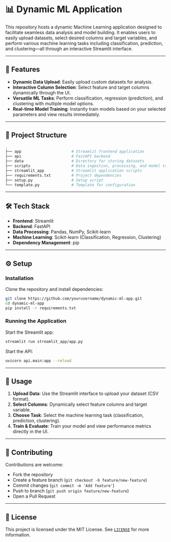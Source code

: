 # 📊 Dynamic ML Application

This repository hosts a dynamic Machine Learning application designed to facilitate seamless data analysis and model building. It enables users to easily upload datasets, select desired columns and target variables, and perform various machine learning tasks including classification, prediction, and clustering—all through an interactive Streamlit interface.

---

## 🚀 Features

- **Dynamic Data Upload**: Easily upload custom datasets for analysis.
- **Interactive Column Selection**: Select feature and target columns dynamically through the UI.
- **Versatile ML Tasks**: Perform classification, regression (prediction), and clustering with multiple model options.
- **Real-time Model Training**: Instantly train models based on your selected parameters and view results immediately.

---

## 📂 Project Structure

```bash
.
├── app                      # Streamlit frontend application
├── api                      # FastAPI backend
├── data                     # Directory for storing datasets
├── scripts                  # Data ingestion, processing, and model training scripts
├── streamlit_app            # Streamlit application scripts
├── requirements.txt         # Project dependencies
├── setup.py                 # Setup script
└── template.py              # Template for configuration
```

---

## 🛠️ Tech Stack

- **Frontend**: Streamlit
- **Backend**: FastAPI
- **Data Processing**: Pandas, NumPy, Scikit-learn
- **Machine Learning**: Scikit-learn (Classification, Regression, Clustering)
- **Dependency Management**: pip

---

## ⚙️ Setup

### **Installation**

Clone the repository and install dependencies:

```bash
git clone https://github.com/yourusername/dynamic-ml-app.git
cd dynamic-ml-app
pip install -r requirements.txt
```

### **Running the Application**

Start the Streamlit app:

```bash
streamlit run streamlit_app/app.py
```

Start the API:

```bash
uvicorn api.main:app --reload
```

---

## 📖 Usage

1. **Upload Data**: Use the Streamlit interface to upload your dataset (CSV format).
2. **Select Columns**: Dynamically select feature columns and target variable.
3. **Choose Task**: Select the machine learning task (classification, prediction, clustering).
4. **Train & Evaluate**: Train your model and view performance metrics directly in the UI.

---

## 🤝 Contributing

Contributions are welcome:

- Fork the repository
- Create a feature branch (`git checkout -b feature/new-feature`)
- Commit changes (`git commit -m 'Add feature'`)
- Push to branch (`git push origin feature/new-feature`)
- Open a Pull Request

---

## 📄 License

This project is licensed under the MIT License. See [`LICENSE`](LICENSE) for more information.

